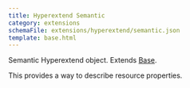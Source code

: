 ```yaml
---
title: Hyperextend Semantic
category: extensions
schemaFile: extensions/hyperextend/semantic.json
template: base.html
---
```


Semantic Hyperextend object. Extends [Base](/extensions/hyperextend/base).

This provides a way to describe resource properties.